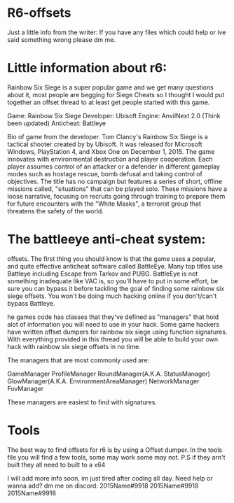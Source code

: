 # R6-offsets

Just a little info from the writer: If you have any files which could help or ive said something wrong please dm me.

# Little information about r6:

Rainbow Six Siege is a super popular game and we get many questions about it, most people are begging for Siege Cheats so I thought I would put together an offset thread to at least get people started with this game.

Game: Rainbow Six Siege
Developer: Ubisoft
Engine: AnvilNext 2.0 (Think been updated)
Anticheat: Battleye

Bio of game from the developer. Tom Clancy's Rainbow Six Siege is a tactical shooter created by by Ubisoft. It was released for Microsoft Windows, PlayStation 4, and Xbox One on December 1, 2015. The game innovates with environmental destruction and player cooperation. Each player assumes control of an attacker or a defender in different gameplay modes such as hostage rescue, bomb defusal and taking control of objectives. The title has no campaign but features a series of short, offline missions called, "situations" that can be played solo. These missions have a loose narrative, focusing on recruits going through training to prepare them for future encounters with the "White Masks", a terrorist group that threatens the safety of the world.

# The battleeye anti-cheat system:

offsets. The first thing you should know is that the game uses a popular, and quite effective anticheat software called BattleEye. Many top titles use Battleye including Escape from Tarkov and PUBG. BattleEye is not something inadequate like VAC is, so you'll have to put in some effort, be sure you can bypass it before tackling the goal of finding some rainbow six siege offsets. You won't be doing much hacking online if you don't/can't bypass Battleye. 

he games code has classes that they've defined as "managers" that hold alot of information you will need to use in your hack. Some game hackers have written offset dumpers for rainbow six siege using function signatures. With everything provided in this thread you will be able to build your own hack with rainbow six siege offsets in no time.

The managers that are most commonly used are:

  GameManager
  ProfileManager
  RoundManager(A.K.A. StatusManager)
  GlowManager(A.K.A. EnvironmentAreaManager)
  NetworkManager
  FovManager

These managers are easiest to find with signatures.

# Tools

The best way to find offsets for r6 is by using a Offset dumper. In the tools file you will find a few tools, some may work some may not. P.S if they arn't built they all need to built to a x64

I will add more info soon, im just tired after coding all day. Need help or wanna add? dm me on discord: 2015Name#9918 2015Name#9918 2015Name#9918
